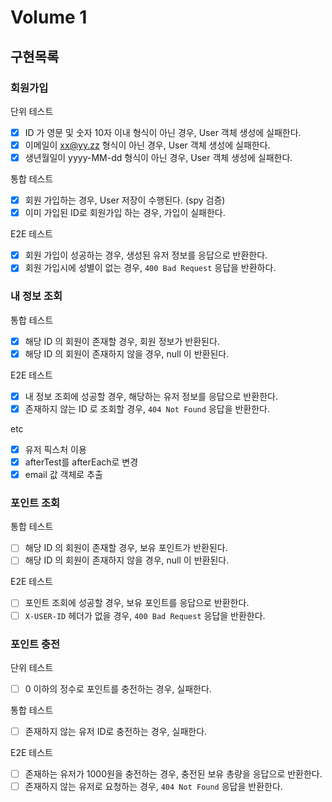 # Volume 1

## 구현목록

### 회원가입

단위 테스트

- [x] ID 가 영문 및 숫자 10자 이내 형식이 아닌 경우, User 객체 생성에 실패한다.
- [x] 이메일이 xx@yy.zz 형식이 아닌 경우, User 객체 생성에 실패한다.
- [x] 생년월일이 yyyy-MM-dd 형식이 아닌 경우, User 객체 생성에 실패한다.

통합 테스트

- [x] 회원 가입하는 경우, User 저장이 수행된다. (spy 검증)
- [x] 이미 가입된 ID로 회원가입 하는 경우, 가입이 실패한다.

E2E 테스트

- [x] 회원 가입이 성공하는 경우, 생성된 유저 정보를 응답으로 반환한다.
- [x] 회원 가입시에 성별이 없는 경우, `400 Bad Request` 응답을 반환하다.

### 내 정보 조회

통합 테스트

- [x] 해당 ID 의 회원이 존재할 경우, 회원 정보가 반환된다.
- [x] 해당 ID 의 회원이 존재하지 않을 경우, null 이 반환된다.

E2E 테스트

- [x] 내 정보 조회에 성공할 경우, 해당하는 유저 정보를 응답으로 반환한다.
- [x] 존재하지 않는 ID 로 조회할 경우, `404 Not Found` 응답을 반환한다.

etc

- [x] 유저 픽스처 이용
- [x] afterTest를 afterEach로 변경
- [x] email 값 객체로 추출

### 포인트 조회

통합 테스트

- [ ] 해당 ID 의 회원이 존재할 경우, 보유 포인트가 반환된다.
- [ ] 해당 ID 의 회원이 존재하지 않을 경우, null 이 반환된다.

E2E 테스트

- [ ] 포인트 조회에 성공할 경우, 보유 포인트를 응답으로 반환한다.
- [ ] `X-USER-ID` 헤더가 없을 경우, `400 Bad Request` 응답을 반환한다.

### 포인트 충전

단위 테스트

- [ ] 0 이하의 정수로 포인트를 충전하는 경우, 실패한다.

통합 테스트

- [ ] 존재하지 않는 유저 ID로 충전하는 경우, 실패한다.

E2E 테스트

- [ ] 존재하는 유저가 1000원을 충전하는 경우, 충전된 보유 총량을 응답으로 반환한다.
- [ ] 존재하지 않는 유저로 요청하는 경우, `404 Not Found` 응답을 반환한다.